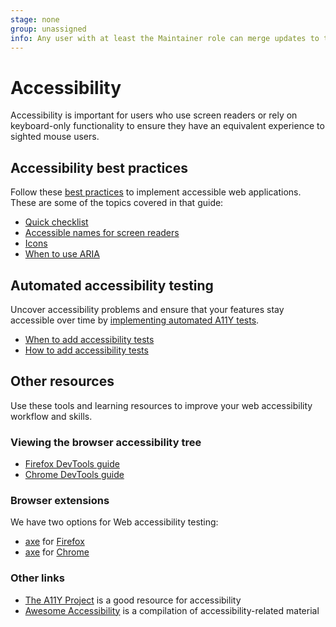 ```yaml
---
stage: none
group: unassigned
info: Any user with at least the Maintainer role can merge updates to this content. For details, see https://docs.gitlab.com/ee/development/development_processes.html#development-guidelines-review.
---
```


# Accessibility

Accessibility is important for users who use screen readers or rely on keyboard-only functionality
to ensure they have an equivalent experience to sighted mouse users.

## Accessibility best practices

Follow these [best practices](best_practices.md) to implement accessible web applications. These are
some of the topics covered in that guide:

- [Quick checklist](best_practices.md#quick-checklist)
- [Accessible names for screen readers](best_practices.md#provide-accessible-names-for-screen-readers)
- [Icons](best_practices.md#icons)
- [When to use ARIA](best_practices.md#when-to-use-aria)

## Automated accessibility testing

Uncover accessibility problems and ensure that your features stay accessible over time by
[implementing automated A11Y tests](automated_testing.md).

- [When to add accessibility tests](automated_testing.md#when-to-add-accessibility-tests)
- [How to add accessibility tests](automated_testing.md#how-to-add-accessibility-tests)

## Other resources

Use these tools and learning resources to improve your web accessibility workflow and skills.

### Viewing the browser accessibility tree

- [Firefox DevTools guide](https://developer.mozilla.org/en-US/docs/Tools/Accessibility_inspector#accessing_the_accessibility_inspector)
- [Chrome DevTools guide](https://developer.chrome.com/docs/devtools/accessibility/reference/#pane)

### Browser extensions

We have two options for Web accessibility testing:

- [axe](https://www.deque.com/axe/) for [Firefox](https://addons.mozilla.org/en-US/firefox/addon/axe-devtools/)
- [axe](https://www.deque.com/axe/) for [Chrome](https://chrome.google.com/webstore/detail/axe-devtools-web-accessib/lhdoppojpmngadmnindnejefpokejbdd)

### Other links

- [The A11Y Project](https://www.a11yproject.com/) is a good resource for accessibility
- [Awesome Accessibility](https://github.com/brunopulis/awesome-a11y)
  is a compilation of accessibility-related material
